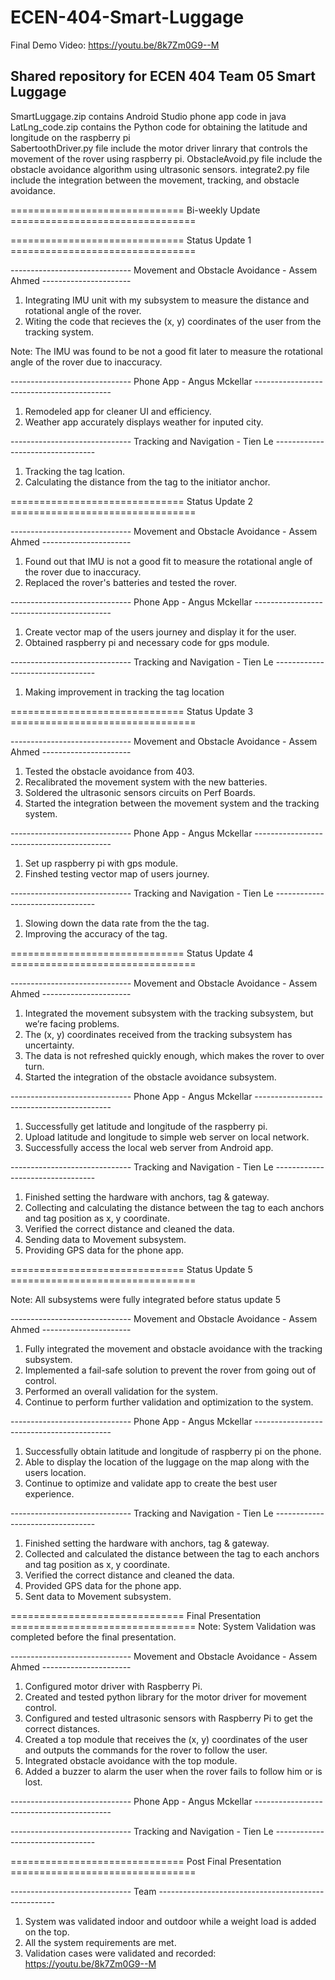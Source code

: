 # ECEN-404-Smart-Luggage 
Final Demo Video: https://youtu.be/8k7Zm0G9--M
## Shared repository for ECEN 404 Team 05 Smart Luggage  
SmartLuggage.zip contains Android Studio phone app code in java  
LatLng_code.zip contains the Python code for obtaining the latitude and longitude on the raspberry pi  
SabertoothDriver.py file include the motor driver linrary that controls the movement of the rover using raspberry pi.
ObstacleAvoid.py file include the obstacle avoidance algorithm using ultrasonic sensors.
integrate2.py file include the integration between the movement, tracking, and obstacle avoidance.


============================== Bi-weekly Update ================================

============================== Status Update 1  ================================

------------------------------ Movement and Obstacle Avoidance  - Assem Ahmed ----------------------

1. Integrating IMU unit with my subsystem to measure the distance and rotational angle of the rover.
2. Witing the code that recieves the (x, y) coordinates of the user from the tracking system.

Note: The IMU was found to be not a good fit later to measure the rotational angle of the rover due to inaccuracy.

------------------------------ Phone App - Angus Mckellar ------------------------------------------

1. Remodeled app for cleaner UI and efficiency.  
2. Weather app accurately displays weather for inputed city.  

------------------------------ Tracking and Navigation  - Tien Le ---------------------------------
1. Tracking the tag lcation. 
2. Calculating the distance from the tag to the initiator anchor.


============================== Status Update 2  ================================

------------------------------ Movement and Obstacle Avoidance  - Assem Ahmed ----------------------

1. Found out that IMU is not a good fit to measure the rotational angle of the rover due to inaccuracy.
2. Replaced the rover's batteries and tested the rover.

------------------------------ Phone App - Angus Mckellar ------------------------------------------

1. Create vector map of the users journey and display it for the user.  
2. Obtained raspberry pi and necessary code for gps module.  

------------------------------ Tracking and Navigation  - Tien Le ---------------------------------

1. Making improvement in tracking the tag location

============================== Status Update 3  ================================

------------------------------ Movement and Obstacle Avoidance  - Assem Ahmed ----------------------

1. Tested the obstacle avoidance from 403.
2. Recalibrated the movement system with the new batteries.
3. Soldered the ultrasonic sensors circuits on Perf Boards.
4. Started the integration between the movement system and the tracking system.

------------------------------ Phone App - Angus Mckellar ------------------------------------------

1. Set up raspberry pi with gps module.  
2. Finshed testing vector map of users journey.  

------------------------------ Tracking and Navigation  - Tien Le ---------------------------------
1. Slowing down the data rate from the the tag.
2. Improving the accuracy of the tag.


============================== Status Update 4  ================================

------------------------------ Movement and Obstacle Avoidance  - Assem Ahmed ----------------------
1. Integrated the movement subsystem with the tracking subsystem, but we’re facing problems.
2. The (x, y) coordinates received from the tracking subsystem has uncertainty. 
3. The data is not refreshed quickly enough, which makes the rover to over turn.
4. Started the integration of the obstacle avoidance subsystem.

------------------------------ Phone App - Angus Mckellar ------------------------------------------
1. Successfully get latitude and longitude of the raspberry pi.
2. Upload latitude and longitude to simple web server on local network.
3. Successfully access the local web server from Android app.

------------------------------ Tracking and Navigation  - Tien Le ---------------------------------
1. Finished setting the hardware with anchors, tag & gateway.
2. Collecting and calculating the distance between the tag to each anchors and tag position as x, y coordinate.
3. Verified the correct distance and cleaned the data.
4. Sending data to Movement subsystem.
5. Providing GPS data for the phone app.

============================== Status Update 5  ================================

Note: All subsystems were fully integrated before status update 5

------------------------------ Movement and Obstacle Avoidance  - Assem Ahmed ----------------------

1. Fully integrated the movement and obstacle avoidance with the tracking subsystem. 
2. Implemented a fail-safe solution to prevent the rover from going out of control.
3. Performed an overall validation for the system.
4. Continue to perform further validation and optimization to the system.

------------------------------ Phone App - Angus Mckellar ------------------------------------------

1. Successfully obtain latitude and longitude of raspberry pi on the phone.
2. Able to display the location of the luggage on the map along with the users location.
3. Continue to optimize and validate app to create the best user experience.

------------------------------ Tracking and Navigation  - Tien Le ---------------------------------

1. Finished setting the hardware with anchors, tag & gateway.
2. Collected and calculated the distance between the tag to each anchors and tag position as x, y coordinate.
3. Verified the correct distance and cleaned the data.
4. Provided GPS data for the phone app.
5. Sent data to Movement subsystem.

============================== Final Presentation  ================================
Note: System Validation was completed before the final presentation.

------------------------------ Movement and Obstacle Avoidance  - Assem Ahmed ----------------------
1. Configured motor driver with Raspberry Pi.
2. Created and tested python library for the motor driver for movement control.
3. Configured and tested ultrasonic sensors with Raspberry Pi to get the correct distances.
4. Created a top module that receives the (x, y) coordinates of the user and outputs the commands for the rover to follow the user.
5. Integrated obstacle avoidance with the top module.
6. Added a buzzer to alarm the user when the rover fails to follow him or is lost.

------------------------------ Phone App - Angus Mckellar ------------------------------------------



------------------------------ Tracking and Navigation  - Tien Le ---------------------------------



============================== Post Final Presentation  ================================

------------------------------ Team ----------------------------------------------------
1. System was validated indoor and outdoor while a weight load is added on the top.
2. All the system requirements are met.
3. Validation cases were validated and recorded: https://youtu.be/8k7Zm0G9--M



